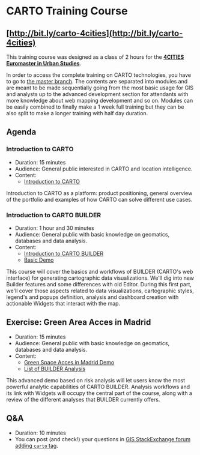 CARTO Training Course
=====================

## [http://bit.ly/carto-4cities](http://bit.ly/carto-4cities)

This training course was designed as a class of 2 hours for the **[4CITIES Euromaster in Urban Studies](http://www.4cities.eu/)**.

In order to access the complete training on CARTO technologies, you have to go to [the master branch](http://bit.ly/carto-workshop). The contents are separated into modules and are meant to be made sequentially going from the most basic usage for GIS and analysts up to the advanced development section for attendants with more knowledge about web mapping development and so on. Modules can be easily combined to finally make a 1 week full training but they can be also split to make a longer training with half day duration.

## Agenda

### Introduction to CARTO

- Duration: 15 minutes
- Audience: General public interested in CARTO and location intelligence.
- Content:
  * [Introduction to CARTO](https://docs.google.com/presentation/d/186WR7-Antv6CSNXzLnHHS3cAm2PoDEjOSVzHWl9SHuc/edit?usp=sharing)

Introduction to CARTO as a platform: product positioning, general overview of the portfolio and examples of how CARTO can solve different use cases.

### Introduction to CARTO BUILDER

- Duration: 1 hour and 30 minutes
- Audience: General public with basic knowledge on geomatics, databases and data analysis.
- Content:
  * [Introduction to CARTO BUILDER](https://docs.google.com/presentation/d/1h92a0QHqQTNl-ZwecKI84a-WGMvh3WrBJs-hJhnguYk/edit?usp=sharing)
  * [Basic Demo](basic.md)

This course will cover the basics and workflows of BUILDER (CARTO's web interface) for generating cartographic data visualizations. We'll dig into new Builder features and some differences with old Editor. During this first part, we'll cover those aspects related to data visualizations, cartographic styles, legend's and popups definition, analysis and dashboard creation with actionable Widgets that interact with the map.

## Exercise: Green Area Acces in Madrid

- Duration: 15 minutes
- Audience: General public with basic knowledge on geomatics, databases and data analysis.
- Content:
  * [Green Space Acces in Madrid Demo](access.md)
  * [List of BUILDER Analysis](https://docs.google.com/document/d/1EmuckitxKQFw0vrmoMa0rGk5cCtAEZ_hUFSl0WF9QTQ/edit)

This advanced demo based on risk analysis will let users know the most powerful analytic capabilities of CARTO BUILDER. Analysis workflows and its link with Widgets will occupy the central part of the course, along with a review of the different analyses that BUILDER currently offers.

## Q&A

- Duration: 10 minutes
- You can post (and check!) your questions in [GIS StackExchange forum adding `carto` tag](http://gis.stackexchange.com/questions/tagged/carto).
